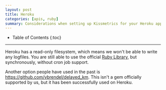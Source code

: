 ```yaml
---
layout: post
title: Heroku
categories: [apis, ruby]
summary: Considerations when setting up Kissmetrics for your Heroku application.
---
```

* Table of Contents
{:toc}
* * *

Heroku has a read-only filesystem, which means we won't be able to write any logfiles. You are still able to use the official [Ruby Library][ruby], but synchronously, without cron job support.

Another option people have used in the past is <https://github.com/vbrendel/delayed_km>. This isn't a gem officially supported by us, but it has been successfully used on Heroku.

[ruby]: /apis/ruby
